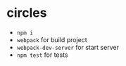 # circles

* `npm i`
* `webpack` for build project
* `webpack-dev-server` for start server
* `npm test` for tests
